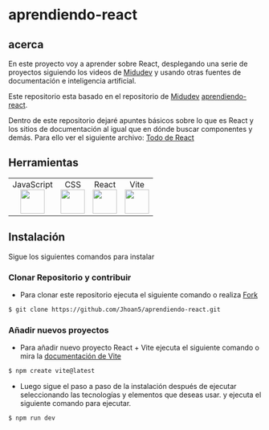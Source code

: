 # aprendiendo-react

## acerca

En este proyecto voy a aprender sobre React, desplegando una serie de proyectos siguiendo los videos de [Midudev](https://github.com/midudev) y usando otras fuentes de documentación e inteligencia artificial.

Este repositorio esta basado en el repositorio de [Midudev](https://github.com/midudev) [aprendiendo-react](https://github.com/midudev/aprendiendo-react).

Dentro de este repositorio dejaré apuntes básicos sobre lo que es React y los sitios de documentación al igual que en dónde buscar componentes y demás. Para ello ver el siguiente archivo: [Todo de React](https://github.com/Jhoan5/aprendiendo-react/blob/main/todoDeReact.md)

## Herramientas

<table>
  <tr>
<td align="center">JavaScript <br>
      <img src="https://cdn.jsdelivr.net/gh/devicons/devicon@latest/icons/javascript/javascript-original.svg" width="48px" />
    </td>

<td align="center">CSS <br>
      <img src="https://cdn.jsdelivr.net/gh/devicons/devicon@latest/icons/css3/css3-original.svg" width="48px" />
    </td>

<td align="center">React <br>
      <img src="https://cdn.jsdelivr.net/gh/devicons/devicon@latest/icons/react/react-original.svg" width="48px" />
    </td>

<td align="center">Vite <br>
      <img src="https://cdn.jsdelivr.net/gh/devicons/devicon@latest/icons/vitejs/vitejs-original.svg" width="48px" />
    </td>
  </tr>
</table>

## Instalación

Sigue los siguientes comandos para instalar

### Clonar Repositorio y contribuir

- Para clonar este repositorio ejecuta el siguiente comando o realiza [Fork](https://github.com/Jhoan5/aprendiendo-react.git/fork)

```bash
$ git clone https://github.com/Jhoan5/aprendiendo-react.git
```

### Añadir nuevos proyectos

- Para añadir nuevo proyecto React + Vite ejecuta el siguiente comando o mira la [documentación de Vite](https://vitejs.dev/guide/)

```bash
$ npm create vite@latest
```

- Luego sigue el paso a paso de la instalación después de ejecutar seleccionando las tecnologías y elementos que deseas usar. y ejecuta el siguiente comando para ejecutar.

```bash
$ npm run dev
```
